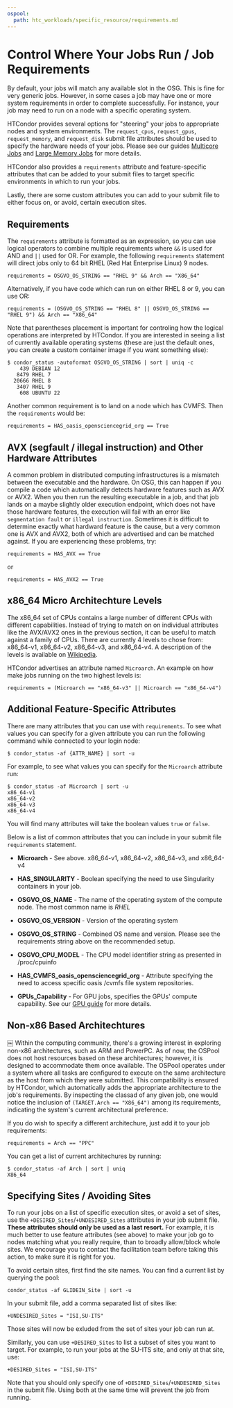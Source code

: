 ```yaml
---
ospool:
  path: htc_workloads/specific_resource/requirements.md
---
```


Control Where Your Jobs Run / Job Requirements 
====================================

By default, your jobs will match any available slot in the OSG. This is fine
for very generic jobs. However, in some cases a job may have one or more system
requirements in order to complete successfully. For instance, your job may need to run
on a node with a specific operating system.

HTCondor provides several options for "steering" your jobs to appropriate
nodes and system environments. The `request_cpus`, `request_gpus`, `request_memory`, and `request_disk`
submit file attributes should be used to specify the hardware needs of your jobs.
Please see our guides [Multicore Jobs](../../../htc_workloads/specific_resource/multicore-jobs/) and [Large Memory Jobs](../../../htc_workloads/specific_resource/large-memory-jobs/)
for more details.

HTCondor also provides a `requirements` attribute and feature-specific
attributes that can be added to your submit files to target specific environments in
which to run your jobs. 

Lastly, there are some custom attributes you can add to your submit file to
either focus on, or avoid, certain execution sites.

## Requirements

The `requirements` attribute is formatted as an expression, so you can use logical
operators to combine multiple requirements where `&&` is used for AND and
`||` used for OR. For example, the following `requirements` statement will direct
jobs only to 64 bit RHEL (Red Hat Enterprise Linux) 9 nodes.

    requirements = OSGVO_OS_STRING == "RHEL 9" && Arch == "X86_64"

Alternatively, if you have code which can run on either RHEL 8 or 9, you can use OR:

    requirements = (OSGVO_OS_STRING == "RHEL 8" || OSGVO_OS_STRING == "RHEL 9") && Arch == "X86_64"

Note that parentheses placement is important for controling how the logical operations
are interpreted by HTCondor. If you are interested in seeing a list of currently
available operating systems (these are just the default ones, you can create a custom
container image if you want something else):

    $ condor_status -autoformat OSGVO_OS_STRING | sort | uniq -c
        439 DEBIAN 12
       8479 RHEL 7
      20666 RHEL 8
       3407 RHEL 9
        608 UBUNTU 22
 
Another common requirement is to land on a node which has CVMFS.
Then the `requirements` would be:

    requirements = HAS_oasis_opensciencegrid_org == True

## AVX (segfault / illegal instruction) and Other Hardware Attributes

A common problem in distributed computing infrastructures is a mismatch between
the executable and the hardware. On OSG, this can happen if you compile a code
which automatically detects hardware features such as AVX or AVX2. When you then
run the resulting executable in a job, and that job lands on a maybe slightly
older execution endpoint, which does not have those hardware features, the
execution will fail with an error like `segmentation fault` or
`illegal instruction`. Sometimes it is difficult to determine exactly what
hardward feature is the cause, but a very common one is AVX and AVX2, both of
which are advertised and can be matched against. If you are experiencing these
problems, try:

    requirements = HAS_AVX == True

or

    requirements = HAS_AVX2 == True


## x86\_64 Micro Architechture Levels

The x86\_64 set of CPUs contains a large number of different CPUs with 
different capabilities. Instead of trying to match on on individual attributes
like the AVX/AVX2 ones in the previous section, it can be useful to match
against a family of CPUs. There are currently 4 levels to chose from:
x86\_64-v1, x86\_64-v2, x86\_64-v3, and x86\_64-v4. A description of the levels
is available on [Wikipedia](https://en.wikipedia.org/wiki/X86-64#Microarchitecture_levels).

HTCondor advertises an attribute named `Microarch`. An example on how make jobs
running on the two highest levels is:

    requirements = (Microarch == "x86_64-v3" || Microarch == "x86_64-v4")


## Additional Feature-Specific Attributes

There are many attributes that you can use with `requirements`. To see what values
you can specify for a given attribute you can run the following command while
connected to your login node:

    $ condor_status -af {ATTR_NAME} | sort -u

For example, to see what values you can specify for the `Microarch` attribute run:

    $ condor_status -af Microarch | sort -u
    x86_64-v1
    x86_64-v2
    x86_64-v3
    x86_64-v4

You will find many attributes will take the boolean values `true` or `false`.

Below is a list of common attributes that you can include in your submit file `requirements` statement. 

- **Microarch** - See above. x86\_64-v1, x86\_64-v2, x86\_64-v3, and x86\_64-v4

- **HAS_SINGULARITY** - Boolean specifying the need to use Singularity containers in your job.

- **OSGVO_OS_NAME** - The name of the operating system of the compute node. 
  The most common name is _RHEL_

- **OSGVO_OS_VERSION** - Version of the operating system

- **OSGVO_OS_STRING** - Combined OS name and version. Please see the
  requirements string above on the recommended setup.

- **OSGVO_CPU_MODEL** - The CPU model identifier string as presented in
  /proc/cpuinfo

- **HAS_CVMFS_oasis_opensciencegrid_org** - Attribute specifying
  the need to access specific oasis /cvmfs file system repositories.

- **GPUs_Capability** - For GPU jobs, specifies the GPUs' compute capability.
  See our [GPU guide](../../../htc_workloads/specific_resource/gpu-jobs/) for more details.


## Non-x86 Based Architechtures
￼
Within the computing community, there's a growing interest in exploring
non-x86 architectures, such as ARM and PowerPC. As of now, the OSPool
does not host resources based on these architectures; however, it
is designed to accommodate them once available. The OSPool operates
under a system where all tasks are configured to execute on the
same architecture as the host from which they were submitted. This
compatibility is ensured by HTCondor, which automatically adds the
appropriate architecture to the job's requirements. By inspecting the
classad of any given job, one would notice the inclusion of
`(TARGET.Arch == "X86_64")` among its requirements, indicating the
system's current architectural preference.

If you do wish to specify a different architechure, just add it to
your job requirements:

    requirements = Arch == "PPC"

You can get a list of current architechures by running:

    $ condor_status -af Arch | sort | uniq
    X86_64


## Specifying Sites / Avoiding Sites

To run your jobs on a list of specific execution sites, or avoid a set of 
sites, use the `+DESIRED_Sites`/`+UNDESIRED_Sites` attributes in your job
submit file. **These attributes should only be used as a last resort.** For
example, it is much better to use feature attributes (see above) to make
your job go to nodes matching what you really require, than to broadly
allow/block whole sites. We encourage you to contact the facilitation team before taking this action, to make sure it is right for you. 

To avoid certain sites, first find the site names. You can find a 
current list by querying the pool:

    condor_status -af GLIDEIN_Site | sort -u

In your submit file, add a comma separated list of sites like:

    +UNDESIRED_Sites = "ISI,SU-ITS"

Those sites will now be exluded from the set of sites your job can
run at.

Similarly, you can use `+DESIRED_Sites` to list a subset of sites
you want to target. For example, to run your jobs at the SU-ITS site,
and only at that site, use:


    +DESIRED_Sites = "ISI,SU-ITS"

Note that you should only specify one of `+DESIRED_Sites`/`+UNDESIRED_Sites`
in the submit file. Using both at the same time will prevent the job from
running.
